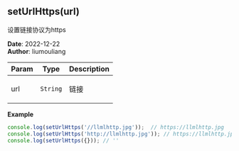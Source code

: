 ## setUrlHttps(url)
<p>设置链接协议为https</p>

**Date**: 2022-12-22  
**Author**: liumouliang  

| Param | Type | Description |
| --- | --- | --- |
| url | <code>String</code> | <p>链接</p> |

**Example**  
```javascript
console.log(setUrlHttps('//llmlhttp.jpg'));  // https://llmlhttp.jpg
console.log(setUrlHttps('http://llmlhttp.jpg')); // https://llmlhttp.jpg
console.log(setUrlHttps({})); // ''
```
